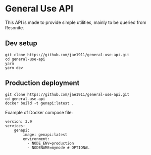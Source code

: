 # General Use API

This API is made to provide simple utilities, mainly to be queried from Resonite.

## Dev setup

    git clone https://github.com/jae1911/general-use-api.git
    cd general-use-api
    yarn
    yarn dev

## Production deployment

    git clone https://github.com/jae1911/general-use-api.git
    cd general-use-api
    docker build -t genapi:latest .

Example of Docker compose file:

    version: 3.9
    services:
        genapi:
            image: genapi:latest
            environment:
              - NODE_ENV=production
              - NODENAME=mynode # OPTIONAL
